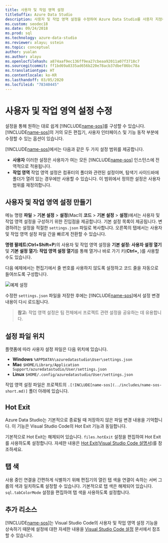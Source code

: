```yaml
---
title: 사용자 및 작업 영역 설정
titleSuffix: Azure Data Studio
description: 사용자 및 작업 영역 설정을 수정하여 Azure Data Studio를 사용자 지정하는 방법입니다.
ms.custom: seodec18
ms.date: 09/24/2018
ms.prod: sql
ms.technology: azure-data-studio
ms.reviewer: alayu; sstein
ms.topic: conceptual
author: yualan
ms.author: alayu
ms.openlocfilehash: a874aaf9ec136ff9ea27cbeaa92011a07f3718c7
ms.sourcegitcommit: ff1bd69a8335ad656b220e78acb37dbef86bc78a
ms.translationtype: HT
ms.contentlocale: ko-KR
ms.lasthandoff: 03/05/2020
ms.locfileid: "78340445"
---
```

# <a name="modify-user-and-workspace-settings"></a>사용자 및 작업 영역 설정 수정

설정을 통해 원하는 대로 쉽게 [!INCLUDE[name-sos](../includes/name-sos-short.md)]를 구성할 수 있습니다. [!INCLUDE[name-sos](../includes/name-sos-short.md)]의 거의 모든 편집기, 사용자 인터페이스 및 기능 동작 부분에 수정할 수 있는 옵션이 있습니다.

[!INCLUDE[name-sos](../includes/name-sos-short.md)]에서는 다음과 같은 두 가지 설정 범위를 제공합니다.

* **사용자** 이러한 설정은 사용자가 여는 모든 [!INCLUDE[name-sos](../includes/name-sos-short.md)] 인스턴스에 전역적으로 적용됩니다.
* **작업 영역** 작업 영역 설정은 컴퓨터의 폴더와 관련된 설정이며, 탐색기 사이드바에 폴더가 열려 있는 경우에만 사용할 수 있습니다. 이 범위에서 정의한 설정은 사용자 범위를 재정의합니다.

## <a name="creating-user-and-workspace-settings"></a>사용자 및 작업 영역 설정 만들기

메뉴 명령 **파일** > **기본 설정** > **설정**(Mac의 **코드** > **기본 설정** > **설정**)에서는 사용자 및 작업 영역 설정을 구성하기 위한 진입점을 제공합니다. 기본 설정 목록이 제공됩니다. 변경하려는 설정을 적절한 `settings.json` 파일로 복사합니다. 오른쪽의 탭에서는 사용자 및 작업 영역 설정 파일 간을 빠르게 전환할 수 있습니다.

**명령 팔레트**(**Ctrl+Shift+P**)의 사용자 및 작업 영역 설정을 **기본 설정: 사용자 설정 열기** 및 **기본 설정 열기: 작업 영역 설정 열기**를 통해 열거나 바로 가기 키(**Ctrl+,** )를 사용할 수도 있습니다.

다음 예제에서는 편집기에서 줄 번호를 사용하지 않도록 설정하고 코드 줄을 자동으로 들여쓰도록 구성합니다.

![예제 설정](media/settings/sample-settings.png)

수정한 `settings.json` 파일을 저장한 후에는 [!INCLUDE[name-sos](../includes/name-sos-short.md)]에서 설정 변경 내용이 다시 로드됩니다.

>**참고:** 작업 영역 설정은 팀 전체에서 프로젝트 관련 설정을 공유하는 데 유용합니다.

## <a name="settings-file-locations"></a>설정 파일 위치

플랫폼에 따라 사용자 설정 파일은 다음 위치에 있습니다.

* **Windows** `%APPDATA%\azuredatastudio\User\settings.json`
* **Mac** `$HOME/Library/Application Support/azuredatastudio/User/settings.json`
* **Linux** `$HOME/.config/azuredatastudio/User/settings.json`

작업 영역 설정 파일은 프로젝트의 `.[!INCLUDE[name-sos](../includes/name-sos-short.md)]` 폴더 아래에 있습니다.

## <a name="hot-exit"></a>Hot Exit

Azure Data Studio는 기본적으로 종료될 때 저장하지 않은 파일 변경 내용을 기억합니다. 이 기능은 Visual Studio Code의 Hot Exit 기능과 동일합니다.

기본적으로 Hot Exit는 해제되어 있습니다. `files.hotExit` 설정을 편집하여 Hot Exit를 사용하도록 설정합니다. 자세한 내용은 [Hot Exit(Visual Studio Code 설명서)](https://code.visualstudio.com/docs/editor/codebasics#_hot-exit)를 참조하세요.


## <a name="tab-color"></a>탭 색

사용 중인 연결을 간편하게 식별하기 위해 편집기의 열린 탭 색을 연결이 속하는 서버 그룹의 색과 일치하도록 설정할 수 있습니다. 기본적으로 탭 색은 해제되어 있습니다. `sql.tabColorMode` 설정을 편집하여 탭 색을 사용하도록 설정합니다.

## <a name="additional-resources"></a>추가 리소스

[!INCLUDE[name-sos](../includes/name-sos-short.md)]는 Visual Studio Code의 사용자 및 작업 영역 설정 기능을 상속하기 때문에 설정에 대한 자세한 내용을 [Visual Studio Code 설정](https://code.visualstudio.com/docs/getstarted/settings) 문서에서 참조할 수 있습니다.
